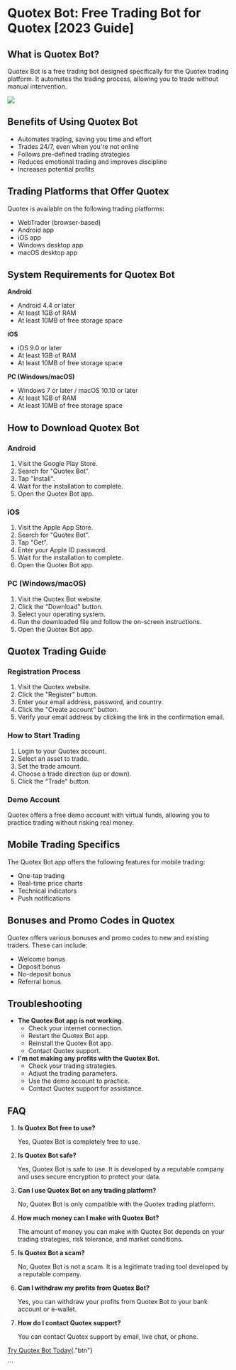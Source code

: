 # Quotex Bot: Free Trading Bot for Quotex \[2023 Guide\]

## What is Quotex Bot?

Quotex Bot is a free trading bot designed specifically for the Quotex
trading platform. It automates the trading process, allowing you to
trade without manual intervention.

[![](https://static.quotex.io/files/4_en/300_250.jpg)](https://traff.sbs/brokerqxlid)

## Benefits of Using Quotex Bot

-   Automates trading, saving you time and effort
-   Trades 24/7, even when you\'re not online
-   Follows pre-defined trading strategies
-   Reduces emotional trading and improves discipline
-   Increases potential profits

## Trading Platforms that Offer Quotex

Quotex is available on the following trading platforms:

-   WebTrader (browser-based)
-   Android app
-   iOS app
-   Windows desktop app
-   macOS desktop app

## System Requirements for Quotex Bot

**Android**

-   Android 4.4 or later
-   At least 1GB of RAM
-   At least 10MB of free storage space

**iOS**

-   iOS 9.0 or later
-   At least 1GB of RAM
-   At least 10MB of free storage space

**PC (Windows/macOS)**

-   Windows 7 or later / macOS 10.10 or later
-   At least 1GB of RAM
-   At least 10MB of free storage space

## How to Download Quotex Bot

### Android

1.  Visit the Google Play Store.
2.  Search for "Quotex Bot".
3.  Tap "Install".
4.  Wait for the installation to complete.
5.  Open the Quotex Bot app.

### iOS

1.  Visit the Apple App Store.
2.  Search for "Quotex Bot".
3.  Tap "Get".
4.  Enter your Apple ID password.
5.  Wait for the installation to complete.
6.  Open the Quotex Bot app.

### PC (Windows/macOS)

1.  Visit the Quotex Bot website.
2.  Click the "Download" button.
3.  Select your operating system.
4.  Run the downloaded file and follow the on-screen instructions.
5.  Open the Quotex Bot app.

## Quotex Trading Guide

### Registration Process

1.  Visit the Quotex website.
2.  Click the "Register" button.
3.  Enter your email address, password, and country.
4.  Click the "Create account" button.
5.  Verify your email address by clicking the link in the confirmation
    email.

### How to Start Trading

1.  Login to your Quotex account.
2.  Select an asset to trade.
3.  Set the trade amount.
4.  Choose a trade direction (up or down).
5.  Click the "Trade" button.

### Demo Account

Quotex offers a free demo account with virtual funds, allowing you to
practice trading without risking real money.

## Mobile Trading Specifics

The Quotex Bot app offers the following features for mobile trading:

-   One-tap trading
-   Real-time price charts
-   Technical indicators
-   Push notifications

## Bonuses and Promo Codes in Quotex

Quotex offers various bonuses and promo codes to new and existing
traders. These can include:

-   Welcome bonus
-   Deposit bonus
-   No-deposit bonus
-   Referral bonus

## Troubleshooting

-   **The Quotex Bot app is not working.**
    -   Check your internet connection.
    -   Restart the Quotex Bot app.
    -   Reinstall the Quotex Bot app.
    -   Contact Quotex support.
-   **I\'m not making any profits with the Quotex Bot.**
    -   Check your trading strategies.
    -   Adjust the trading parameters.
    -   Use the demo account to practice.
    -   Contact Quotex support for assistance.

## FAQ

1.  **Is Quotex Bot free to use?**

    Yes, Quotex Bot is completely free to use.

2.  **Is Quotex Bot safe?**

    Yes, Quotex Bot is safe to use. It is developed by a reputable
    company and uses secure encryption to protect your data.

3.  **Can I use Quotex Bot on any trading platform?**

    No, Quotex Bot is only compatible with the Quotex trading platform.

4.  **How much money can I make with Quotex Bot?**

    The amount of money you can make with Quotex Bot depends on your
    trading strategies, risk tolerance, and market conditions.

5.  **Is Quotex Bot a scam?**

    No, Quotex Bot is not a scam. It is a legitimate trading tool
    developed by a reputable company.

6.  **Can I withdraw my profits from Quotex Bot?**

    Yes, you can withdraw your profits from Quotex Bot to your bank
    account or e-wallet.

7.  **How do I contact Quotex support?**

    You can contact Quotex support by email, live chat, or phone.

[Try Quotex Bot
Today](\%22https://traff.sbs/brokerqxlid\%22){."btn"}

\`\`\`

